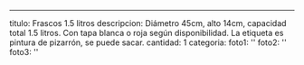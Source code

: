 ---
titulo: Frascos 1.5 litros
descripcion: Diámetro 45cm, alto 14cm, capacidad total 1.5 litros. Con tapa blanca
  o roja según disponibilidad. La etiqueta es pintura de pizarrón, se puede sacar.
cantidad: 1
categoria: 
foto1: ''
foto2: ''
foto3: ''
